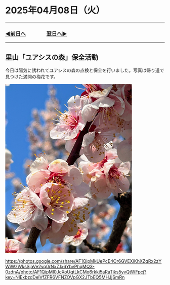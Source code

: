 # 2025年04月08日（火）

---

### [◀️前日へ](https://github.com/yuasys/chatty-journal/blob/main/2025/04/2025-04-07.md)&emsp;&emsp;&emsp;&emsp;[翌日へ▶️](https://github.com/yuasys/chatty-journal/blob/main/2025/04/2025-04-09.md)

---

## 里山「ユアシスの森」保全活動

今日は陽気に誘われてユアシスの森の点検と保全を行いました。写真は帰り道で見つけた満開の梅花です。

<img src="https://github.com/yuasys/chatty-journal/blob/main/images/ume_20250408.jpg?raw=true" width="400px">

https://photos.google.com/share/AF1QipMkUePcE4Or6GVEXiKhXZqRx2zYWiWzWksSjaVe2vq0rNx7Jx6YbvPhqMQ3-0zdnA/photo/AF1QipMl0JcXoUqtLkCMo6rkki5aRaTiks5yvQtWFpcj?key=NlExbzdDelVfZFR6VFNZOVpGX2JTbEQ5MHJjSmRn

